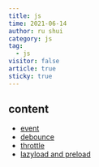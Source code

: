 ```yaml
---
title: js
time: 2021-06-14
author: ru shui
category: js
tag:
  - js
visitor: false
article: true
sticky: true
---
```


## content

- [ event ](./1-event.md)
- [ debounce ](./2-debounce.md)
- [ throttle ](./3-throttle.md)
- [ lazyload and preload ](./3-throttle.md)